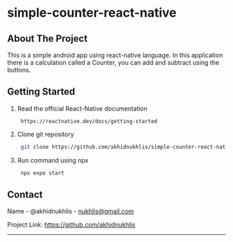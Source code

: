 # simple-counter-react-native

## About The Project

This is a simple android app using react-native language. In this application there is a calculation called a Counter, you can add and subtract using the buttons.

## Getting Started

1. Read the official React-Native documentation
   ```
    https://reactnative.dev/docs/getting-started
   ```

2. Clone git repository
   ```sh
    git clone https://github.com/akhidnukhlis/simple-counter-react-native.git
   ```

3. Run command using npx
   ```sh
    npx expo start
   ```

## Contact

Name - @akhidnukhlis - nukhlis@gmail.com

Project Link: https://github.com/akhidnukhlis

***